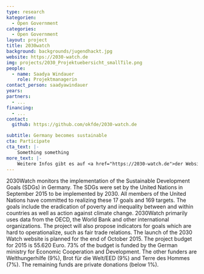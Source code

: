 ```yaml
---
type: research
kategorien:
  - Open Government
categories:
  - Open Government
layout: project
title: 2030watch
background: backgrounds/jugendhackt.jpg
website: https://2030-watch.de
img: projects/2030_Projektuebersicht_smallTile.png
people:
  - name: Saadya Windauer
    role: Projektmanagerin
contact_person: saadyawindauer
years: 
partners:
  - ...
financing:
  - ...
contact:
  github: https://github.com/okfde/2030-watch.de

subtitle: Germany becomes sustainable
cta: Participate
cta_text: |-
    Something something
more_text: |-
    Weitere Infos gibt es auf <a href="https://2030-watch.de">der Website</a> von 2030watch.
---
```


2030Watch monitors the implementation of the Sustainable Development Goals (SDGs) in Germany.
The SDGs were set by the United Nations in September 2015 to be implemented by 2030.
All members of the United Nations have committed to realizing these 17 goals and 169 targets.
The goals include the eradication of poverty and inequality between and within countries as well as action against climate change.
2030Watch primarily uses data from the OECD, the World Bank and other international organizations.
The project will also propose indicators for goals which are hard to operationalize, such as fair trade relations.
The launch of the 2030 Watch website is planned for the end of October 2015.
The project budget for 2015 is 55.620 Euro.
73% of the budget is funded by the German ministry for Economic Cooperation and Development.
The other funders are Welthungerhilfe (9%), Brot für die Welt/EED (9%) and Terre des Hommes (7%).
The remaining funds are private donations (below 1%).
